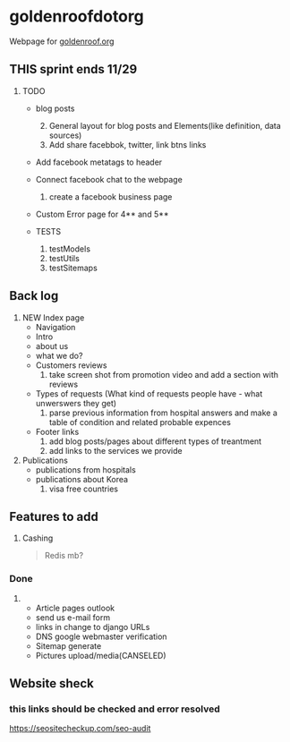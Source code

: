 # goldenroofdotorg
Webpage for [goldenroof.org](https://goldenroof.org)


## THIS sprint ends 11/29
1. TODO

    * blog posts 

        2. General layout for blog posts and Elements(like definition, data sources)
        3. Add share facebbok, twitter, link btns links
    * Add facebook metatags to header
    * Connect facebook chat to the webpage
        1. create a facebook business page
    * Custom Error page for 4** and 5**
    * TESTS
        1. testModels
        2. testUtils
        3. testSitemaps
    

## Back log
1. NEW Index page
    * Navigation
    * Intro
    * about us
    * what we do?
    * Customers reviews
        1. take screen shot from promotion video and add a section with reviews
    * Types of requests (What kind of requests people have - what unwerswers they get)
        1. parse previous information from hospital answers and make a table of condition and related probable expences
    * Footer links
        1. add blog posts/pages about different types of treantment
        2. add links to the services we provide
2. Publications
    * publications from hospitals 
    * publications about Korea
        1. visa free countries


## Features to add
1. Cashing 
    > Redis mb?


### Done 
1. 
    * Article pages outlook
    * send us e-mail form 
    * links in change to django URLs
    * DNS google webmaster verification
    * Sitemap generate
    * Pictures upload/media(CANSELED)
    
## Website sheck
### this links should be checked and error resolved
https://seositecheckup.com/seo-audit